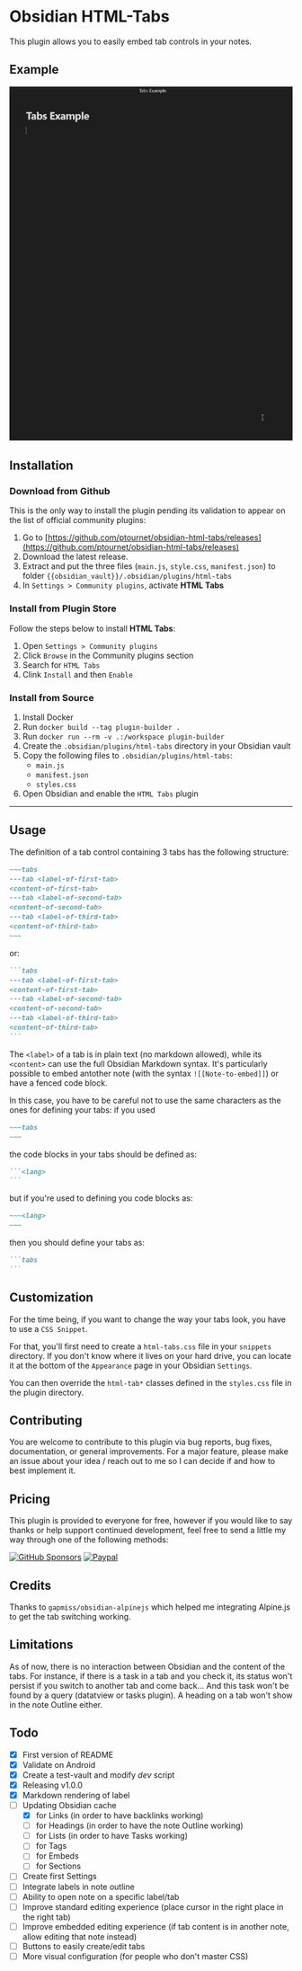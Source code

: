 # Obsidian HTML-Tabs

This plugin allows you to easily embed tab controls in your notes.

## Example

![HTML Tabs Demo](docs/images/HTML%20Tabs%20Demo.gif)

## Installation

### Download from Github

This is the only way to install the plugin pending its validation to appear on the list of official community plugins:

1. Go to [https://github.com/ptournet/obsidian-html-tabs/releases](https://github.com/ptournet/obsidian-html-tabs/releases)
2. Download the latest release.
3. Extract and put the three files (`main.js`, `style.css`, `manifest.json`) to folder `{{obsidian_vault}}/.obsidian/plugins/html-tabs`
4. In `Settings > Community plugins`, activate **HTML Tabs**

### Install from Plugin Store

Follow the steps below to install **HTML Tabs**:

1. Open `Settings > Community plugins`
2. Click `Browse` in the Community plugins section
3. Search for `HTML Tabs`
4. Clink `Install` and then `Enable`

### Install from Source

1. Install Docker
2. Run `docker build --tag plugin-builder .`
3. Run `docker run --rm -v .:/workspace plugin-builder`
4. Create the `.obsidian/plugins/html-tabs` directory in your Obsidian vault
5. Copy the following files to `.obsidian/plugins/html-tabs`:
    - `main.js`
    - `manifest.json`
    - `styles.css`
6. Open Obsidian and enable the `HTML Tabs` plugin

---

## Usage

The definition of a tab control containing 3 tabs has the following structure:

```markdown
~~~tabs
---tab <label-of-first-tab>
<content-of-first-tab>
---tab <label-of-second-tab>
<content-of-second-tab>
---tab <label-of-third-tab>
<content-of-third-tab>
~~~
```

or:

~~~markdown
```tabs
---tab <label-of-first-tab>
<content-of-first-tab>
---tab <label-of-second-tab>
<content-of-second-tab>
---tab <label-of-third-tab>
<content-of-third-tab>
```
~~~

The `<label>` of a tab is in plain text (no markdown allowed), while its `<content>` can use the full Obsidian Markdown syntax. It's particularly possible to embed antother note (with the syntax `![[Note-to-embed]]`) or have a fenced code block.

In this case, you have to be careful not to use the same characters as the ones for defining your tabs: if you used

```markdown
~~~tabs
~~~
```

the code blocks in your tabs should be defined as:

~~~markdown
```<lang>
```
~~~

but if you're used to defining you code blocks as:

```markdown
~~~<lang>
~~~
```

then you should define your tabs as:

~~~markdown
```tabs
```
~~~

## Customization

For the time being, if you want to change the way your tabs look, you have to use a `CSS Snippet`.

For that, you'll first need to create a `html-tabs.css` file in your `snippets` directory. If you don't know where it lives on your hard drive, you can locate it at the bottom of the `Appearance` page in your Obsidian `Settings`.

You can then override the `html-tab*` classes defined in the `styles.css` file in the plugin directory.

## Contributing

You are welcome to contribute to this plugin via bug reports, bug fixes, documentation, or general improvements. For a major feature, please make an issue about your idea / reach out to me so I can decide if and how to best implement it.

## Pricing

This plugin is provided to everyone for free, however if you would like to say thanks or help support continued development, feel free to send a little my way through one of the following methods:

[![GitHub Sponsors](https://img.shields.io/github/sponsors/ptournet?style=social)](https://github.com/sponsors/ptournet)
[![Paypal](https://img.shields.io/badge/paypal-ptournet-yellow?style=social&logo=paypal)](https://paypal.me/ptournet)

## Credits

Thanks to `gapmiss/obsidian-alpinejs` which helped me integrating Alpine.js to get the tab switching working.

## Limitations

As of now, there is no interaction between Obsidian and the content of the tabs. For instance, if there is a task in a tab and you check it, its status won't persist if you switch to another tab and come back... And this task won't be found by a query (datatview or tasks plugin). A heading on a tab won't show in the note Outline either.

## Todo

- [x] First version of README
- [x] Validate on Android
- [x] Create a test-vault and modify *dev* script
- [x] Releasing v1.0.0
- [x] Markdown rendering of label
- [ ] Updating Obsidian cache
  - [x] for Links (in order to have backlinks working)
  - [ ] for Headings (in order to have the note Outline working)
  - [ ] for Lists (in order to have Tasks working)
  - [ ] for Tags
  - [ ] for Embeds
  - [ ] for Sections
- [ ] Create first Settings
- [ ] Integrate labels in note outline
- [ ] Ability to open note on a specific label/tab
- [ ] Improve standard editing experience (place cursor in the right place in the right tab)
- [ ] Improve embedded editing experience (if tab content is in another note, allow editing that note instead)
- [ ] Buttons to easily create/edit tabs
- [ ] More visual configuration (for people who don't master CSS)
